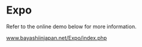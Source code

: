 # Expo

Refer to the online demo below for more information.

<a href="http://www.bayashiinjapan.net/Expo/index.php">www.bayashiinjapan.net/Expo/index.php</a>
